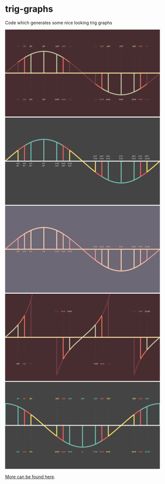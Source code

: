 # trig-graphs
Code which generates some nice looking trig graphs

![](out/sine-red.png)
![](out/sine.png)
![](out/sine-pink-1.png)
![](out/tan-red.png)
![](out/cosine.png)

[More can be found here](/out).
